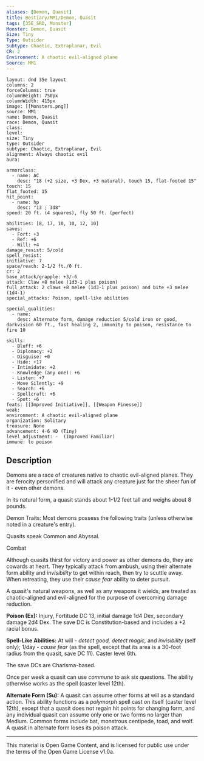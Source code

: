 ```yaml
---
aliases: [Demon, Quasit]
title: Bestiary/MM1/Demon, Quasit
tags: [35E_SRD, Monster]
Monster: Demon, Quasit
Size: Tiny
Type: Outsider
Subtype: Chaotic, Extraplanar, Evil
CR: 2
Environnent: A chaotic evil-aligned plane
Source: MM1
---
```


```statblock
layout: dnd 35e layout
columns: 2
forceColumns: true
columnHeight: 750px
columnWidth: 415px
image: [[Monsters.png]]
source: MM1
name: Demon, Quasit
race: Demon, Quasit
class: 
level: 
size: Tiny
type: Outsider
subtype: Chaotic, Extraplanar, Evil
alignment: Always chaotic evil
aura: 

armorclass:
  - name: AC
    desc: "18 (+2 size, +3 Dex, +3 natural), touch 15, flat-footed 15"
touch: 15
flat_footed: 15
hit_point:
  - name: hp
    desc: "13 ; 3d8"
speed: 20 ft. (4 squares), fly 50 ft. (perfect)

abilities: [8, 17, 10, 10, 12, 10]
saves:
  - Fort: +3
  - Ref: +6
  - Will: +4
damage_resist: 5/cold
spell_resist: 
initiative: 7
space/reach: 2-1/2 ft./0 ft.
cr: 2
base_attack/grapple: +3/-6
attack: Claw +8 melee (1d3-1 plus poison)
full_attack: 2 claws +8 melee (1d3-1 plus poison) and bite +3 melee (1d4-1)
special_attacks: Poison, spell-like abilities

special_qualities:
  - name: 
    desc: Alternate form, damage reduction 5/cold iron or good, darkvision 60 ft., fast healing 2, immunity to poison, resistance to fire 10

skills:
  - Bluff: +6
  - Diplomacy: +2
  - Disguise: +0
  - Hide: +17
  - Intimidate: +2
  - Knowledge (any one): +6
  - Listen: +7
  - Move Silently: +9
  - Search: +6
  - Spellcraft: +6
  - Spot: +6
feats: [[Improved Initiative]], [[Weapon Finesse]]
weak: 
environment: A chaotic evil-aligned plane
organization: Solitary
treasure: None
advancement: 4-6 HD (Tiny)
level_adjustment: -  (Improved Familiar)
immune: to poison
```

## Description

<p>Demons are a race of creatures native to chaotic evil-aligned planes. They are ferocity personified and will attack any creature just for the sheer fun of it - even other demons.</p>
<p>In its natural form, a quasit stands about 1-1/2 feet tall and weighs about 8 pounds.</p>
<p>Demon Traits: Most demons possess the following traits (unless otherwise noted in a creature's entry).</p>
<p>Quasits speak Common and Abyssal.</p>
<p>Combat</p>
<p>Although quasits thirst for victory and power as other demons do, they are cowards at heart. They typically attack from ambush, using their alternate form ability and <i>invisibility</i> to get within reach, then try to scuttle away. When retreating, they use their <i>cause fear</i> ability to deter pursuit.</p>
<p>A quasit's natural weapons, as well as any weapons it wields, are treated as chaotic-aligned and evil-aligned for the purpose of overcoming damage reduction.</p>
<p>
            <b>Poison (Ex):</b> Injury, Fortitude DC 13, initial damage 1d4 Dex, secondary damage 2d4 Dex. The save DC is Constitution-based and includes a +2 racial bonus.</p>
<p>
            <b>Spell-Like Abilities:</b> At will - <i>detect good, detect magic,</i> and <i>invisibility</i> (self only); 1/day - <i>cause fear</i> (as the spell, except that its area is a 30-foot radius from the quasit, save DC 11). Caster level 6th.</p>
<p>The save DCs are Charisma-based.</p>
<p>Once per week a quasit can use <i>commune</i> to ask six questions. The ability otherwise works as the spell (caster level 12th).</p>
<p>
            <b>Alternate Form (Su):</b> A quasit can assume other forms at will as a standard action. This ability functions as a <i>polymorph</i> spell cast on itself (caster level 12th), except that a quasit does not regain hit points for changing form, and any individual quasit can assume only one or two forms no larger than Medium. Common forms include bat, monstrous centipede, toad, and wolf. A quasit in alternate form loses its poison attack.</p>

---

This material is Open Game Content, and is licensed for public use under
the terms of the Open Game License v1.0a.
